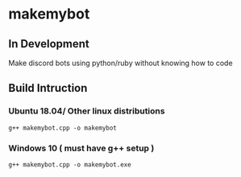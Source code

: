 # makemybot

## In Development

Make discord bots using python/ruby without knowing how to code

## Build Intruction

### Ubuntu 18.04/ Other linux distributions

`g++ makemybot.cpp -o makemybot`

### Windows 10 ( must have g++ setup )

`g++ makemybot.cpp -o makemybot.exe`
